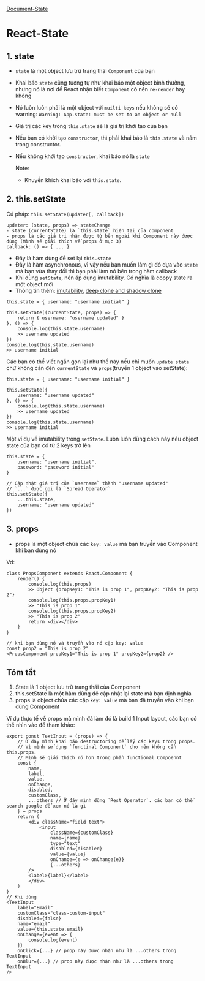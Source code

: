 [Document-State](https://reactjs.org/docs/react-component.html#state)

# React-State

## 1. state 
- `state` là một object lưu trữ trạng thái `Component` của bạn
- Khai báo `state` cũng tương tự như khai báo một  object bình thường, nhưng nó là nơi để React nhận biết `Component` có nên `re-render` hay không
- Nó luôn luôn phải là một object với `muilti keys` nếu không sẽ có warning: `Warning: App.state: must be set to an object or null`
- Giá trị các key trong `this.state` sẽ là giá trị khởi tạo của bạn
- Nếu bạn có khởi tạo `constructor`, thì phải khai báo là `this.state` và nằm trong constructor.
- Nếu không khởi tạo `constructor`, khai báo nó là `state`
    
    Note:
        
    - Khuyến khích khai báo với `this.state`.

## 2. this.setState
Cú pháp: `this.setState(updater[, callback])`
```
updater: (state, props) => stateChange
- state (currentState) là `this.state` hiện tại của component
- props là các giá trị nhận được từ bên ngoài khi Component này được dùng (Mình sẽ giải thích về props ở mục 3)
callback: () => { ... }
```
- Đây là hàm dùng để set lại `this.state`
- Đây là hàm asynchronous, vì vậy nếu bạn muốn làm gì đó dựa vào `state` mà bạn vừa thay đổi thì bạn phải làm nó bên trong hàm callback
- Khi dùng `setState`, nên áp dụng imutability. Có nghĩa là coppy state ra một object mới
- Thông tin thêm: [imutability](https://viblo.asia/p/immutability-va-immutablejs-trong-reactjs-m68Z0OrdKkG), [deep clone and shadow clone](https://viblo.asia/p/su-khac-nhau-giua-deep-copy-va-shallow-copy-trong-javascript-4dbZN3qylYM)

```
this.state = { username: "username initial" }

this.setState((currentState, props) => {
    return { username: "username updated" }
}, () => {
    console.log(this.state.username)
    >> username updated
})
console.log(this.state.username)
>> username initial
```
Các bạn có thể viết ngắn gọn lại như thế này nếu chỉ muốn `update state` chứ không cần đến `currentState` và `props`(truyền 1 object vào setState):
```
this.state = { username: "username initial" }

this.setState({ 
    username: "username updated" 
}, () => {
    console.log(this.state.username)
    >> username updated
})
console.log(this.state.username)
>> username initial
```

Một ví dụ về imutability trong `setState`.
Luôn luôn dùng cách này nếu object state của bạn có từ 2 keys trở lên
```
this.state = { 
    username: "username initial",
    password: "password initial"
}

// Cập nhật giá trị của `username` thành "username updated"
// `...` được gọi là `Spread Operator`
this.setState({
    ...this.state,
    username: "username updated"
})
```

## 3. props
- props là một object chứa các `key: value` mà bạn truyền vào Component khi bạn dùng nó

Vd:
```
class PropsComponent extends React.Component {
    render() {
        console.log(this.props)
        >> Object {propKey1: "This is prop 1", propKey2: "This is prop 2"}
        console.log(this.props.propKey1)
        >> "This is prop 1"
        console.log(this.props.propKey2)
        >> "This is prop 2"
        return <div></div>
    }
}

// khi bạn dùng nó và truyền vào nó cặp key: value
const prop2 = "This is prop 2"
<PropsComponent propKey1="This is prop 1" propKey2={prop2} />
```

## Tóm tắt
1. State là 1 object lưu trữ trạng thái của Component
2. this.setState là một hàm dùng để cập nhật lại state mà bạn định nghĩa
3. props là object chứa các cặp `key: value` mà bạn đã truyền vào khi bạn dùng Component

Ví dụ thực tế về props mà mình đã làm đó là build 1 Input layout, các bạn có thể nhìn vào để tham khảo:
```
export const TextInput = (props) => {
    // Ở đây mình khai báo destructoring để lấy các keys trong props.
    // Vì mình sử dụng `functinal Component` cho nên không cần this.props. 
    // Mình sẽ giải thích rõ hơn trong phần functional Compoennt    
    const { 
        name,
        label,
        value,
        onChange,
        disabled,
        customClass,
        ...others // Ở đây mình dùng `Rest Operator`. các bạn có thể search google để xem nó là gì
    } = props
    return (
        <div className="field text">
            <input 
                className={customClass}
                name={name}
                type="text"
                disabled={disabled}
                value={value}
                onChange={e => onChange(e)}
                {...others}
        />
        <label>{label}</label>
        </div>
    )
}
// Khi dùng
<TextInput
    label="Email"
    customClass="class-custom-input"
    disabled={false}
    name="email"
    value={this.state.email}
    onChange={event => {
        console.log(event)
    }}
    onClick={...} // prop này được nhận như là ...others trong TextInput
    onBlur={...} // prop này được nhận như là ...others trong TextInput
/>
```
